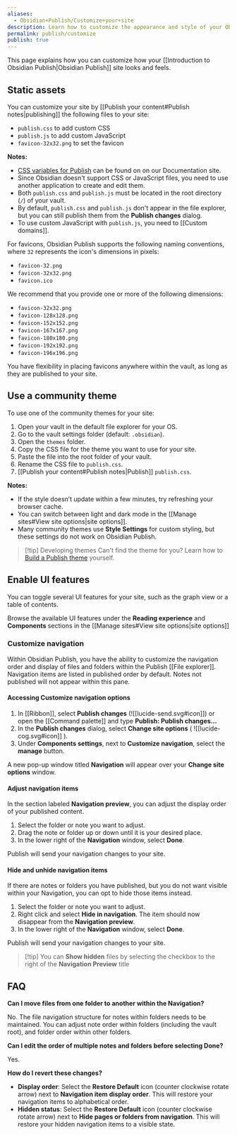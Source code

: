 ```yaml
---
aliases:
  - Obsidian+Publish/Customize+your+site
description: Learn how to customize the appearance and style of your Obsidian Publish site.
permalink: publish/customize
publish: true
---
```

This page explains how you can customize how your [[Introduction to Obsidian Publish|Obsidian Publish]] site looks and feels.

## Static assets

You can customize your site by [[Publish your content#Publish notes|publishing]] the following files to your site:

- `publish.css` to add custom CSS
- `publish.js` to add custom JavaScript
- `favicon-32x32.png` to set the favicon

**Notes:**

- [CSS variables for Publish](https://docs.obsidian.md/Reference/CSS+variables/Publish/Publish) can be found on on our Documentation site.
- Since Obsidian doesn't support CSS or JavaScript files, you need to use another application to create and edit them.
- Both `publish.css` and `publish.js` must be located in the root directory (`/`) of your vault.
- By default, `publish.css` and `publish.js` don't appear in the file explorer, but you can still publish them from the **Publish changes** dialog.
- To use custom JavaScript with `publish.js`, you need to [[Custom domains]].

For favicons, Obsidian Publish supports the following naming conventions, where `32` represents the icon's dimensions in pixels:

- `favicon-32.png`
- `favicon-32x32.png`
- `favicon.ico`

We recommend that you provide one or more of the following dimensions:

- `favicon-32x32.png`
- `favicon-128x128.png`
- `favicon-152x152.png`
- `favicon-167x167.png`
- `favicon-180x180.png`
- `favicon-192x192.png`
- `favicon-196x196.png`

You have flexibility in placing favicons anywhere within the vault, as long as they are published to your site.

## Use a community theme

To use one of the community themes for your site:

1. Open your vault in the default file explorer for your OS.
2. Go to the vault settings folder (default: `.obsidian`).
3. Open the `themes` folder.
4. Copy the CSS file for the theme you want to use for your site.
5. Paste the file into the root folder of your vault.
6. Rename the CSS file to `publish.css`.
7. [[Publish your content#Publish notes|Publish]] `publish.css`.

**Notes:**

- If the style doesn’t update within a few minutes, try refreshing your browser cache.
- You can switch between light and dark mode in the [[Manage sites#View site options|site options]].
- Many community themes use **Style Settings** for custom styling, but these settings do not work on Obsidian Publish.

> [!tip] Developing themes
> Can't find the theme for you? Learn how to [Build a Publish theme](https://docs.obsidian.md/Themes/Obsidian+Publish+themes/Build+a+Publish+theme) yourself.

## Enable UI features

You can toggle several UI features for your site, such as the graph view or a table of contents.

Browse the available UI features under the **Reading experience** and **Components** sections in the [[Manage sites#View site options|site options]]

### Customize navigation

Within Obsidian Publish, you have the ability to customize the navigation order and display of files and folders within the Publish [[File explorer]]. Navigation items are listed in published order by default. Notes not published will not appear within this pane.

#### Accessing Customize navigation options

1. In [[Ribbon]], select **Publish changes** (![[lucide-send.svg#icon]]) or open the [[Command palette]] and type **Publish: Publish changes...**
2. In the **Publish changes** dialog, select **Change site options** ( ![[lucide-cog.svg#icon]] ).
3. Under **Components settings**, next to **Customize navigation**, select the **manage** button. 

A new pop-up window titled **Navigation** will appear over your **Change site options** window.

#### Adjust navigation items

In the section labeled **Navigation preview**, you can adjust the display order of your published content.

1. Select the folder or note you want to adjust.
2. Drag the note or folder up or down until it is your desired place.
3. In the lower right of the **Navigation** window, select **Done**. 

Publish will send your navigation changes to your site. 

#### Hide and unhide navigation items

If there are notes or folders you have published, but you do not want visible within your Navigation, you can opt to hide those items instead. 

1. Select the folder or note you want to adjust.
2. Right click and select **Hide in navigation**. The item should now disappear from the **Navigation preview**.
3. In the lower right of the **Navigation** window, select **Done**. 

Publish will send your navigation changes to your site. 

> [!tip] You can **Show hidden** files by selecting the checkbox to the right of the **Navigation Preview** title

## FAQ

**Can I move files from one folder to another within the Navigation?**

No. The file navigation structure for notes within folders needs to be maintained. You can adjust note order within folders (including the vault root), and folder order within other folders. 

**Can I edit the order of multiple notes and folders before selecting Done?**

Yes.

**How do I revert these changes?**

- **Display order**: Select the **Restore Default** icon (counter clockwise rotate arrow) next to **Navigation item display order**. This will restore your navigation items to alphabetical order.
- **Hidden status**: Select the **Restore Default** icon (counter clockwise rotate arrow) next to **Hide pages or folders from navigation**. This will restore your hidden navigation items to a visible state.
